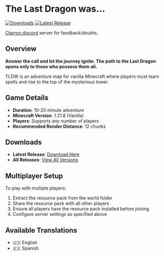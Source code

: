 # The Last Dragon was...

[![Downloads](https://img.shields.io/github/downloads/Ctarron/TLDW/total)](https://github.com/Ctarron/TLDW/releases)
[![Latest Release](https://img.shields.io/github/v/release/Ctarron/TLDW)](https://github.com/Ctarron/TLDW/releases/latest)

[Ctarron discord](https://discord.gg/jbTWxc4jjv) server for feedback/doubts.

## Overview

**Answer the call and let the journey ignite. The path to the Last Dragon opens only to those who possess them all.**

TLDW is an adventure map for vanilla Minecraft where players must learn spells and rise to the top of the mysterious tower.

## Game Details

- **Duration**: 10-20 minute adventure
- **Minecraft Version**: 1.21.8 (Vanilla)
- **Players**: Supports any number of players
- **Recommended Render Distance**: 12 chunks

## Downloads

- **Latest Release**: [Download Here](https://github.com/Ctarron/TLDW/releases/latest)
- **All Releases**: [View All Versions](https://github.com/Ctarron/TLDW/releases)

## Multiplayer Setup

To play with multiple players:

1. Extract the resource pack from the world folder
2. Share the resource pack with all other players
3. Ensure all players have the resource pack installed before joining
4. Configure server settings as specified above

## Available Translations

- 🇺🇸 English
- 🇪🇸 Spanish

